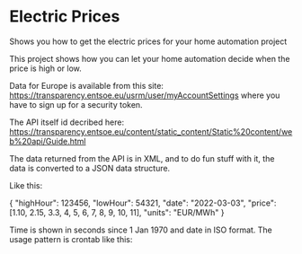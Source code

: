 # Electric Prices

Shows you how to get the electric prices for your home automation project

This project shows how you can let your home automation decide when the price is high or low.

Data for Europe is available from this site: https://transparency.entsoe.eu/usrm/user/myAccountSettings where you have to sign up for a security token.

The API itself id decribed here: https://transparency.entsoe.eu/content/static_content/Static%20content/web%20api/Guide.html

The data returned from the API is in XML, and to do fun stuff with it, the data is converted to a JSON data structure.

Like this: 

{
	"highHour": 123456,
	"lowHour": 54321,
	"date": "2022-03-03",
	"price": [1.10, 2.15, 3.3, 4, 5, 6, 7, 8, 9, 10, 11],
	"units": "EUR/MWh"
}

Time is shown in seconds since 1 Jan 1970 and date in ISO format. The usage pattern is crontab like this:

